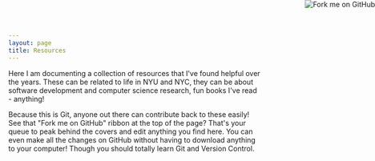 ```yaml
---
layout: page
title: Resources
---
```


<a href="https://github.com/rgardner/rgardner.github.io"><img style="position: absolute; top: 0; right:
0; border: 0;"
src="https://camo.githubusercontent.com/365986a132ccd6a44c23a9169022c0b5c890c387/68747470733a2f2f73332e616d617a6f6e6177732e636f6d2f6769746875622f726962626f6e732f666f726b6d655f72696768745f7265645f6161303030302e706e67"
alt="Fork me on GitHub"
data-canonical-src="https://s3.amazonaws.com/github/ribbons/forkme_right_red_aa0000.png"></a>

Here I am documenting a collection of resources that I've found helpful over
the years. These can be related to life in NYU and NYC, they can be about
software development and computer science research, fun books I've read -
anything!

Because this is Git, anyone out there can contribute back to these easily! See
that "Fork me on GitHub" ribbon at the top of the page? That's your queue to
peak behind the covers and edit anything you find here. You can even make all
the changes on GitHub without having to download anything to your computer!
Though you should totally learn Git and Version Control.
